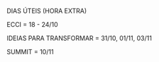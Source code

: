 DIAS ÚTEIS (HORA EXTRA)

  ECCI = 18 - 24/10

  IDEIAS PARA TRANSFORMAR = 31/10, 01/11, 03/11

  SUMMIT = 10/11
